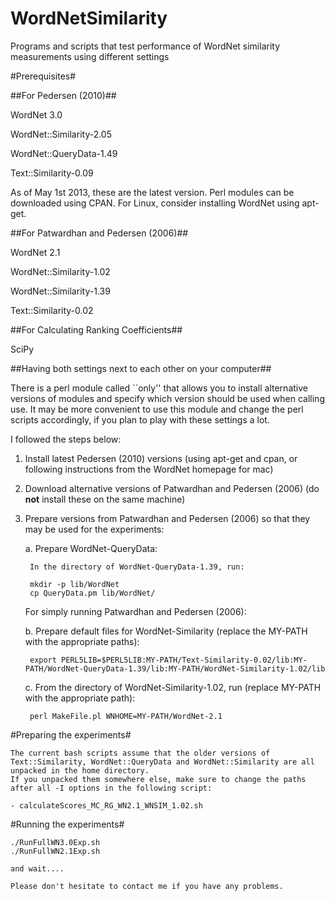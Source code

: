 WordNetSimilarity
=================

Programs and scripts that test performance of WordNet similarity measurements using different settings

#Prerequisites#

##For Pedersen (2010)##

WordNet 3.0

WordNet::Similarity-2.05

WordNet::QueryData-1.49

Text::Similarity-0.09

As of May 1st 2013, these are the latest version. Perl modules can be downloaded using CPAN.
For Linux, consider installing WordNet using apt-get.

##For Patwardhan and Pedersen (2006)##

WordNet 2.1

WordNet::Similarity-1.02

WordNet::Similarity-1.39

Text::Similarity-0.02

##For Calculating Ranking Coefficients##

SciPy


##Having both settings next to each other on your computer##

There is a perl module called ``only'' that allows you to install alternative versions of modules and specify which version should be used when calling use.
It may be more convenient to use this module and change the perl scripts accordingly, if you plan to play with these settings a lot.

I followed the steps below:

1. Install latest Pedersen (2010) versions (using apt-get and cpan, or following instructions from the WordNet homepage for mac)
2. Download alternative versions of Patwardhan and Pedersen (2006) (do **not** install these on the same machine)
3. Prepare versions from Patwardhan and Pedersen (2006) so that they may be used for the experiments:

	a. Prepare WordNet-QueryData:

		In the directory of WordNet-QueryData-1.39, run:

		mkdir -p lib/WordNet
		cp QueryData.pm lib/WordNet/
		
	For simply running Patwardhan and Pedersen (2006):
		
	b. Prepare default files for WordNet-Similarity (replace the MY-PATH with the appropriate paths):

		export PERL5LIB=$PERL5LIB:MY-PATH/Text-Similarity-0.02/lib:MY-PATH/WordNet-QueryData-1.39/lib:MY-PATH/WordNet-Similarity-1.02/lib

	c. From the directory of WordNet-Similarity-1.02, run (replace MY-PATH with the appropriate path):
	
		perl MakeFile.pl WNHOME=MY-PATH/WordNet-2.1

#Preparing the experiments#

	The current bash scripts assume that the older versions of Text::Similarity, WordNet::QueryData and WordNet::Similarity are all unpacked in the home directory.
	If you unpacked them somewhere else, make sure to change the paths after all -I options in the following script: 
	
	- calculateScores_MC_RG_WN2.1_WNSIM_1.02.sh

#Running the experiments#

	./RunFullWN3.0Exp.sh
	./RunFullWN2.1Exp.sh

	and wait....
	
	Please don't hesitate to contact me if you have any problems.